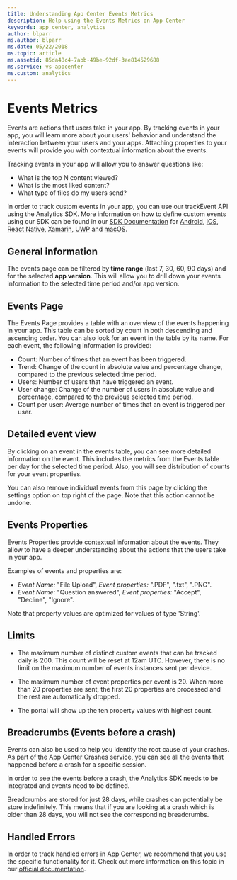 ```yaml
---
title: Understanding App Center Events Metrics
description: Help using the Events Metrics on App Center
keywords: app center, analytics
author: blparr
ms.author: blparr
ms.date: 05/22/2018
ms.topic: article
ms.assetid: 85da48c4-7abb-49be-92df-3ae814529688
ms.service: vs-appcenter
ms.custom: analytics
---
```


# Events Metrics

Events are actions that users take in your app. By tracking events in your app, you will learn more about your users' behavior and understand the interaction between your users and your apps. Attaching properties to your events will provide you with contextual information about the events.

Tracking events in your app will allow you to answer questions like:
- What is the top N content viewed?
- What is the most liked content?
- What type of files do my users send?

In order to track custom events in your app, you can use our trackEvent API using the Analytics SDK. More information on how to define custom events using our SDK can be found in our [SDK Documentation](~/sdk/index.md) for [Android](~/sdk/analytics/android.md), [iOS](~/sdk/analytics/ios.md), [React Native](~/sdk/analytics/react-native.md), [Xamarin](~/sdk/analytics/xamarin.md), [UWP](~/sdk/analytics/uwp.md) and [macOS](~/sdk/analytics/macos.md). 

## General information

The events page can be filtered by **time range** (last 7, 30, 60, 90 days) and for the selected **app version**. This will allow you to drill down your events information to the selected time period and/or app version.

## Events Page

The Events Page provides a table with an overview of the events happening in your app. This table can be sorted by count in both descending and ascending order. You can also look for an event in the table by its name. For each event, the following information is provided:

- Count: Number of times that an event has been triggered.
- Trend: Change of the count in absolute value and percentage change, compared to the previous selected time period.
- Users: Number of users that have triggered an event.
- User change: Change of the number of users in absolute value and percentage, compared to the previous selected time period.
- Count per user: Average number of times that an event is triggered per user.

## Detailed event view

By clicking on an event in the events table, you can see more detailed information on the event.
This includes the metrics from the Events table per day for the selected time period.
Also, you will see distribution of counts for your event properties.

You can also remove individual events from this page by clicking the settings option on top right of the page. Note that this action cannot be undone.

## Events Properties

Events Properties provide contextual information about the events. They allow to have a deeper understanding about the actions that the users take in your app.

Examples of events and properties are:
- *Event Name:* "File Upload", *Event properties:* ".PDF", ".txt", ".PNG".
- *Event Name:* "Question answered", *Event properties:* "Accept", "Decline", "Ignore".

Note that property values are optimized for values of type 'String'.

## Limits

- The maximum number of distinct custom events that can be tracked daily is 200. This count will be reset at 12am UTC. However, there is no limit on the maximum number of events instances sent per device.
- The maximum number of event properties per event is 20. When more than 20 properties are sent, the first 20 properties are processed and the rest are automatically dropped.

- The portal will show up the ten property values with highest count.


## Breadcrumbs (Events before a crash)

Events can also be used to help you identify the root cause of your crashes. As part of the App Center Crashes service, you can see all the events that happened before a crash for a specific session.

In order to see the events before a crash, the Analytics SDK needs to be integrated and events need to be defined.

Breadcrumbs are stored for just 28 days, while crashes can potentially be store indefinitely. This means that if you are looking at a crash which is older than 28 days, you will not see the corresponding breadcrumbs.

## Handled Errors

In order to track handled errors in App Center, we recommend that you use the specific functionality for it. Check out more information on this topic in our [official documentation](~/diagnostics/index.md#errors).
